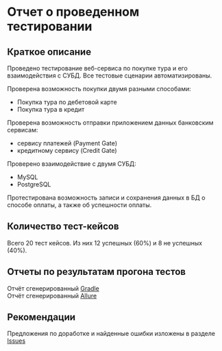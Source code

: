 # Отчет о проведенном тестировании

## Краткое описание

Проведено тестирование веб-сервиса по покупке тура и его взаимодействия с СУБД. Все тестовые сценарии автоматизированы. 

Проверена возможность покупки двумя разными способами:
+ Покупка тура по дебетовой карте
+ Покупка тура в кредит 

Проверена возможность отправки приложением данных банковским сервисам:
+ сервису платежей (Payment Gate)
+ кредитному сервису (Credit Gate)

Проверено взаимодействие с двумя СУБД:
+ MySQL
+ PostgreSQL

Протестирована возможность записи и сохранения данных в БД о способе оплаты, а также об успешности оплаты.

## Количество тест-кейсов

Всего 20 тест кейсов. Из них 12 успешных (60%) и 8 не успешных (40%).

## Отчеты по результатам прогона тестов

Отчёт сгенерированный [Gradle](https://github.com/qadodov/diploma/issues/2) \
Отчёт сгенерированный [Allure](https://github.com/qadodov/diploma/issues/3)

## Рекомендации

Предложения по доработке и найденные ошибки изложены в разделе [Issues](https://github.com/qadodov/diploma/issues)
